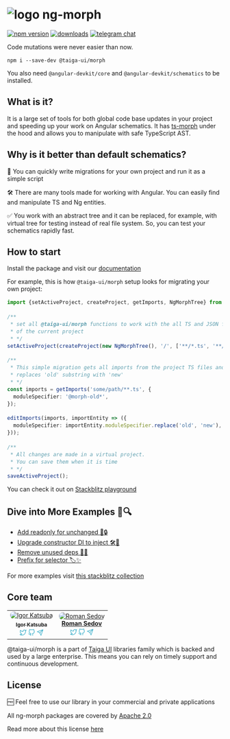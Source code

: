 # <img src="apps/demo/src/assets/images/ng-morph.png" alt="logo" width="48px"> ng-morph

[![npm version](https://img.shields.io/npm/v/@taiga-ui/morph.svg)](https://npmjs.com/package/@taiga-ui/morph)
[![downloads](https://img.shields.io/npm/dy/@taiga-ui/morph?color=dark-green)](https://npmjs.com/package/@taiga-ui/morph)
[![telegram chat](https://img.shields.io/badge/support-Contact%20us-blue)](https://t.me/taiga_ui)

Code mutations were never easier than now.

```
npm i --save-dev @taiga-ui/morph
```

You also need `@angular-devkit/core` and `@angular-devkit/schematics` to be installed.

## What is it?

It is a large set of tools for both global code base updates in your project and speeding up your work on Angular
schematics. It has [ts-morph](https://ts-morph.com/) under the hood and allows you to manipulate with safe TypeScript
AST.

## Why is it better than default schematics?

🦅 You can quickly write migrations for your own project and run it as a simple script

🛠 There are many tools made for working with Angular. You can easily find and manipulate TS and Ng entities.

✅ You work with an abstract tree and it can be replaced, for example, with virtual tree for testing instead of real
file system. So, you can test your schematics rapidly fast.

## How to start

Install the package and visit our [documentation](https://taiga-family.github.io/ng-morph)

For example, this is how `@taiga-ui/morph` setup looks for migrating your own project:

```typescript
import {setActiveProject, createProject, getImports, NgMorphTree} from '@taiga-ui/morph';

/**
 * set all @taiga-ui/morph functions to work with the all TS and JSON files
 * of the current project
 * */
setActiveProject(createProject(new NgMorphTree(), '/', ['**/*.ts', '**/*.json']));

/**
 * This simple migration gets all imports from the project TS files and
 * replaces 'old' substring with 'new'
 * */
const imports = getImports('some/path/**.ts', {
  moduleSpecifier: '@morph-old*',
});

editImports(imports, importEntity => ({
  moduleSpecifier: importEntity.moduleSpecifier.replace('old', 'new'),
}));

/**
 * All changes are made in a virtual project.
 * You can save them when it is time
 * */
saveActiveProject();
```

You can check it out on
[Stackblitz playground](https://stackblitz.com/edit/ts-angular-13-web-container-starter-nzd2ew?file=ng-morph-scripts%2Fscript.ts,src%2Fapp%2Fapp.component.ts)

## Dive into More Examples 🌟🔍

- [Add readonly for unchanged 📜🔒](https://stackblitz.com/edit/ts-angular-13-web-container-starter-55t636?file=ng-morph-scripts%2Fscript.ts)
- [Upgrade constructor DI to inject 🛠️🎩](https://stackblitz.com/edit/ts-angular-13-web-container-starter-ozrudz?file=ng-morph-scripts%2Fscript.ts)
- [Remove unused deps 🧹❌](https://stackblitz.com/edit/ts-angular-13-web-container-starter-d4rb9b?file=ng-morph-scripts%2Fscript.ts)
- [Prefix for selector 🏷️✨](https://stackblitz.com/edit/ts-angular-13-web-container-starter-9dawcd?file=ng-morph-scripts%2Fscript.ts)

For more examples visit [this stackblitz collection](https://stackblitz.com/@MarsiBarsi/collections/ng-morph-examples)

## Core team

<table>
    <tr>
       <td align="center">
            <a href="https://twitter.com/katsuba_igor"
                ><img
                    src="https://github.com/IKatsuba.png?size=100"
                    width="100"
                    style="margin-bottom: -4px; border-radius: 8px;"
                    alt="Igor Katsuba"
                /><br /><sub><b>Igor Katsuba</b></sub></a
            >
            <div style="margin-top: 4px">
                <a
                    href="https://twitter.com/katsuba_igor"
                    title="Twitter"
                    ><img
                        style="width: 16px;"
                        width="16"
                        src="https://raw.githubusercontent.com/MarsiBarsi/readme-icons/main/twitter.svg"
                /></a>
                <a href="https://github.com/IKatsuba" title="Github"
                    ><img
                        width="16"
                        src="https://raw.githubusercontent.com/MarsiBarsi/readme-icons/main/github.svg"
                /></a>
                <a
                    href="https://t.me/Katsuba"
                    title="Telegram"
                    ><img
                        width="16"
                        src="https://raw.githubusercontent.com/MarsiBarsi/readme-icons/main/send.svg"
                /></a>
            </div>
        </td>
        <td align="center">
            <a href="http://marsibarsi.me"
                ><img
                    src="https://github.com/marsibarsi.png?size=100"
                    width="100"
                    style="margin-bottom: -4px; border-radius: 8px;"
                    alt="Roman Sedov"
                /><br /><b>Roman Sedov</b></a
            >
            <div style="margin-top: 4px">
                <a
                    href="https://twitter.com/marsibarsi"
                    title="Twitter"
                    ><img
                        width="16"
                        src="https://raw.githubusercontent.com/MarsiBarsi/readme-icons/main/twitter.svg"
                /></a>
                <a
                    href="https://github.com/marsibarsi"
                    title="GitHub"
                    ><img
                        width="16"
                        src="https://raw.githubusercontent.com/MarsiBarsi/readme-icons/main/github.svg"
                /></a>
                <a
                    href="https://t.me/marsibarsi"
                    title="Telegram"
                    ><img
                        width="16"
                        src="https://raw.githubusercontent.com/MarsiBarsi/readme-icons/main/send.svg"
                /></a>
            </div>
        </td>
    </tr>

</table>

@taiga-ui/morph is a part of [Taiga UI](https://github.com/taiga-family/taiga-ui) libraries family which is backed and
used by a large enterprise. This means you can rely on timely support and continuous development.

## License

🆓 Feel free to use our library in your commercial and private applications

All ng-morph packages are covered by [Apache 2.0](/LICENSE)

Read more about this license [here](https://choosealicense.com/licenses/apache-2.0/)
